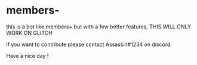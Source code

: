 # members-

this is a bot like members+ but with a few better features, THIS WILL ONLY WORK ON GLITCH

if you want to contribute please contact Assassin#1234 on discord.

Have a nice day !
